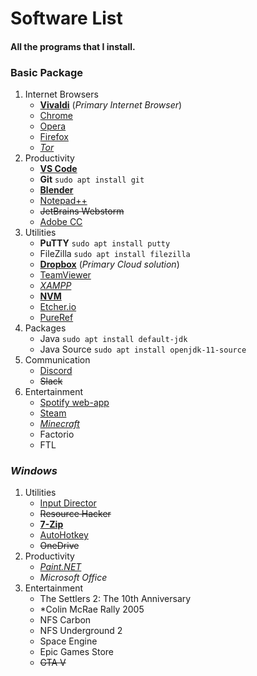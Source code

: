 # Software List
  #### All the programs that I install.

### Basic Package

1. Internet Browsers
   - [**Vivaldi**](https://vivaldi.com/download/) (*Primary Internet Browser*)
   - [Chrome](https://www.google.com/chrome/)
   - [Opera](https://www.opera.com/de/download)
   - [Firefox](https://www.mozilla.org/en-US/firefox/new/)
   - [*Tor*](https://www.torproject.org/download/)
2. Productivity
   - [**VS Code**](https://code.visualstudio.com/Download)
   - **Git** `sudo apt install git`
   - [**Blender**](https://www.blender.org/download/)
   - [Notepad++](https://notepad-plus-plus.org/downloads/)
   - ~~JetBrains Webstorm~~
   - [Adobe CC](https://creativecloud.adobe.com/apps/all/desktop)
3. Utilities
   - **PuTTY** `sudo apt install putty`
   - FileZilla `sudo apt install filezilla`
   - [**Dropbox**](https://www.dropbox.com/install) (*Primary Cloud solution*)
   - [TeamViewer](https://www.teamviewer.com/en/download/)
   - [*XAMPP*](https://www.apachefriends.org/download.html)
   - [**NVM**](https://github.com/nvm-sh/nvm#installing-and-updating)
   - [Etcher.io](https://etcher.io)
   - [PureRef](https://www.pureref.com/download.php)
4. Packages
   - Java `sudo apt install default-jdk`
     <!-- spellchecker: disable-next-line -->
   - Java Source `sudo apt install openjdk-11-source`
5. Communication
   - [Discord](https://discordapp.com/download)
   - ~~Slack~~
6. Entertainment
   - [Spotify web-app](https://open.spotify.com/collection/)
   - [Steam](https://store.steampowered.com/about/)
   - [*Minecraft*](https://www.minecraft.net/en-us/download/)
   - Factorio
   - FTL

### $Windows$

1. Utilities
   - [Input Director](https://inputdirector.com/downloads.html)
   - ~~Resource Hacker~~
   - [**7-Zip**](https://www.7-zip.org/download.html)
   - [AutoHotkey](https://www.autohotkey.com/download/)
   - ~~OneDrive~~
2. Productivity
   - [*Paint&#46;NET*](https://www.getpaint.net/download.html)
   - $Microsoft$ $Office$
3. Entertainment
   - The Settlers 2: The 10th Anniversary
   - *Colin McRae Rally 2005
   - NFS Carbon
   - NFS Underground 2
   - Space Engine
   - Epic Games Store
   - ~~GTA V~~
